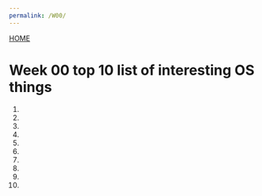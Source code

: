 ```yaml
---
permalink: /W00/
---
```

[HOME](../)
 # Week 00 top 10 list of interesting OS things
 
 1.
 
 2.
 
 3.
 
 4.
 
 5.
 
 6.
 
 7.
 
 8.
 
 9.
 
 10.
